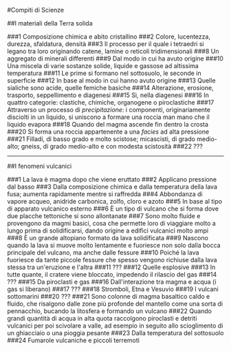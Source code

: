 #Compiti di Scienze

##I materiali della Terra solida

###1
Composizione chimica e abito cristallino
###2
Colore, lucentezza, durezza, sfaldatura, densità
###3
Il processo per il quale i tetraedri si legano tra loro originando catene, lamine o reticoli tridimensionali
###8
Un aggregato di minerali differenti
###9
Dal modo in cui ha avuto origine
###10
Una miscela di varie sostanze solide, liquide e gassose ad altissima temperatura
###11
Le prime si formano nel sottosuolo, le seconde in superficie
###12
In base al modo in cui hanno avuto origine
###13
Quelle sialiche sono acide, quelle femiche basiche
###14
Alterazione, erosione, trasporto, seppellimento e diagenesi
###15
Sì, nella diagenesi
###16
In quattro categorie: clastiche, chimiche, organogene o piroclastiche
###17
Attraverso un processo di *precipitazione*: i componenti, originariamente disciolti in un liquido, si uniscono a formare una roccia man mano che il liquido evapora
###18
Quando del magma ascende fin dentro la crosta
###20
Si forma una roccia appartenente a una *facies* ad alta pressione
###21
Filladi, di basso grado e molto scistose; micascisti, di grado medio-alto; gneiss, di grado medio-alto e con modesta scistosità
###22
???  

---

##I fenomeni vulcanici

###1
La lava è magma dopo che viene eruttato
###2
Applicano pressione dal basso
###3
Dalla composizione chimica e dalla temperatura della lava fusa; aumenta rapidamente mentre si raffredda
###4
Abbondanza di vapore acqueo, anidride carbonica, zolfo, cloro e azoto
###5
In base al tipo di apparato vulcanico esterno
###6
È un tipo di vulcano che si forma dove due placche tettoniche si sono allontanate
###7
Sono molto fluide e provengono da magmi basici, cosa che permette loro di viaggiare molto a lungo prima di solidificarsi, dando origine a edifici vulcanici molto ampi
###8
È un grande altopiano formato da lava solidificata
###9
Nascono quando la lava si muove molto lentamente e fuoriesce non solo dalla bocca principale del vulcano, ma anche dalle fessure
###10
Poiché la lava fuoriesce da tante piccole fessure che spesso vengono richiuse dalla lava stessa tra un'eruzione e l'altra
###11
???
###12
Quelle esplosive
###13
In tutte quante, il cratere viene bloccato, impedendo il rilascio del gas
###14
???
###15
Da piroclasti e gas
###16
Dall'interazione tra magma e acqua (i gas si liberano)
###17
???
###18
Stromboli, Etna e Vesuvio
###19
I vulcani sottomarini
###20
???
###21
Sono colonne di magma basaltico caldo e fluido, che risalgono dalle zone più profonde del mantello come una sorta di pennacchio, bucando la litosfera e formando un vulcano
###22
Quando grandi quantità di acqua in alta quota raccolgono piroclasti e detriti vulcanici per poi scivolare a valle, ad esempio in seguito allo scioglimento di un ghiacciaio o una pioggia pesante
###23
Dalla temperatura del sottosuolo
###24
Fumarole vulcaniche e piccoli terremoti

<script>window.scroll(0,20000000)</script>